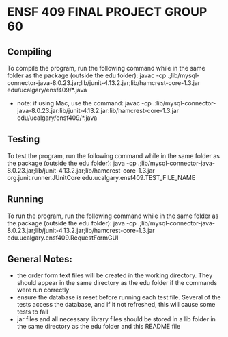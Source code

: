 # ENSF 409 FINAL PROJECT GROUP 60

## Compiling
To compile the program, run the following command while in the same folder as the package (outside the edu folder):
javac -cp .;lib/mysql-connector-java-8.0.23.jar;lib/junit-4.13.2.jar;lib/hamcrest-core-1.3.jar edu/ucalgary/ensf409/\*.java
   
   - note: if using Mac, use the command: javac -cp .:lib/mysql-connector-java-8.0.23.jar:lib/junit-4.13.2.jar:lib/hamcrest-core-1.3.jar edu/ucalgary/ensf409/\*.java

## Testing
To test the program, run the following command while in the same folder as the package (outside the edu folder):
java -cp .;lib/mysql-connector-java-8.0.23.jar;lib/junit-4.13.2.jar;lib/hamcrest-core-1.3.jar org.junit.runner.JUnitCore edu.ucalgary.ensf409.TEST_FILE_NAME

## Running
To run the program, run the following command while in the same folder as the package (outside the edu folder):
java -cp .;lib/mysql-connector-java-8.0.23.jar;lib/junit-4.13.2.jar;lib/hamcrest-core-1.3.jar edu.ucalgary.ensf409.RequestFormGUI

## General Notes:
   
   - the order form text files will be created in the working directory. They should appear in the same directory as
        the edu folder if the commands were run correctly
   - ensure the database is reset before running each test file. Several of the tests access the database,
        and if it not refreshed, this will cause some tests to fail
   - jar files and all necessary library files should be stored in a lib folder in the same directory as the edu folder and this
        README file
